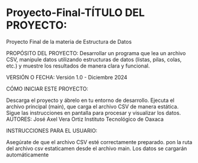 # Proyecto-Final-TÍTULO DEL PROYECTO:
Proyecto Final de la materia de Estructura de Datos

PROPÓSITO DEL PROYECTO:
Desarrollar un programa que lea un archivo CSV, manipule datos utilizando estructuras de datos 
(listas, pilas, colas, etc.) y muestre los resultados de manera clara y funcional.

VERSIÓN O FECHA:
Versión 1.0 - Diciembre 2024

CÓMO INICIAR ESTE PROYECTO:

Descarga el proyecto y ábrelo en tu entorno de desarrollo.
Ejecuta el archivo principal (main), que carga el archivo CSV de manera estática.
Sigue las instrucciones en pantalla para procesar y visualizar los datos.
AUTORES:
José Axel Vera Ortiz
Instituto Tecnológico de Oaxaca

INSTRUCCIONES PARA EL USUARIO:

Asegúrate de que el archivo CSV esté correctamente preparado.
pon la ruta del archivo csv estaticamen desde el archivo main. Los datos se cargarán automáticamente
